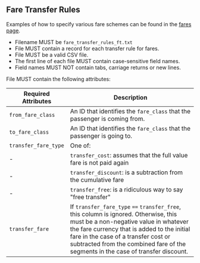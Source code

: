 ## Fare Transfer Rules

Examples of how to specify various fare schemes can be found in the [fares page](../fares.md).

 *  Filename MUST be `fare_transfer_rules_ft.txt`
 *  File MUST contain a record for each transfer rule for fares.
 *  File MUST be a valid CSV file.
 *  The first line of each file MUST contain case-sensitive field names.
 *  Field names MUST NOT contain tabs, carriage returns or new lines.
 

File MUST contain the following attributes:

Required Attributes	| Description										
----------			| -------------		
`from_fare_class`	| An ID that identifies the `fare_class` that the passenger is coming from.  
`to_fare_class`		| An ID that identifies the `fare_class` that the passenger is going to.  
`transfer_fare_type` |   One of:
 - | `transfer_cost`:  assumes that the full value fare is not paid again  
 - | `transfer_discount`:   is a subtraction from the cumulative fare  
 - | `transfer_free`:  is a ridiculous way to say "free transfer"  
`transfer_fare`		|  If `transfer_fare_type` `==` `transfer_free`, this column is ignored.  Otherwise, this must be a non-negative value in whatever the fare currency that is added to the initial fare in the case of a transfer cost or subtracted from the combined fare of the segments in the case of transfer discount.

